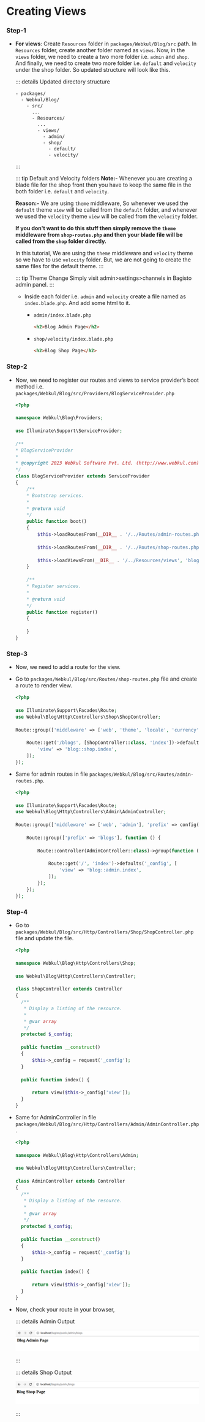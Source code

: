 # Creating Views

### Step-1

  - **For views**: Create `Resources` folder in `packages/Webkul/Blog/src` path. In `Resources` folder, create another folder named as `views`. Now, in the `views` folder, we need to create a two more folder i.e. `admin` and `shop`. And finally, we need to create two more folder i.e. `default` and `velocity` under the shop folder. So updated structure will look like this.

    ::: details Updated directory structure

    ```
    - packages/
      - Webkul/Blog/
        - src/
          ...
          - Resources/
            ...
            - views/
              - admin/
              - shop/
                - default/
                - velocity/
    ```
    :::

    ::: tip Default and Velocity folders
    **Note:-** Whenever you are creating a blade file for the shop front then you have to keep the same file in the both folder i.e. `default` and `velocity`.
    
    **Reason:-** We are using `theme` middleware, So whenever we used the `default` theme `view` will be called from the `default` folder, and whenever we used the `velocity` theme `view` will be called from the `velocity` folder. 
    
    **If you don't want to do this stuff then simply remove the `theme` middleware from `shop-routes.php` and then your blade file will be called from the `shop` folder directly.**

    In this tutorial, We are using the `theme` middleware and `velocity` theme so we have to use `velocity` folder. But, we are not going to create the same files for the default theme.
    :::

    ::: tip Theme Change
    Simply visit admin>settings>channels in Bagisto admin panel.
    :::
    
    - Inside each folder i.e. `admin` and `velocity` create a file named as `index.blade.php`. And add some html to it.

      - `admin/index.blade.php`

        ```html
        <h2>Blog Admin Page</h2>
        ```

      - `shop/velocity/index.blade.php`

        ```html
        <h2>Blog Shop Page</h2>
        ```

### Step-2

- Now, we need to register our routes and views to service provider’s boot method i.e. `packages/Webkul/Blog/src/Providers/BlogServiceProvider.php`

  ```php
  <?php

  namespace Webkul\Blog\Providers;

  use Illuminate\Support\ServiceProvider;

  /**
  * BlogServiceProvider
  *
  * @copyright 2023 Webkul Software Pvt. Ltd. (http://www.webkul.com)
  */
  class BlogServiceProvider extends ServiceProvider
  {
      /**
      * Bootstrap services.
      *
      * @return void
      */
      public function boot()
      {
          $this->loadRoutesFrom(__DIR__ . '/../Routes/admin-routes.php');

          $this->loadRoutesFrom(__DIR__ . '/../Routes/shop-routes.php');

          $this->loadViewsFrom(__DIR__ . '/../Resources/views', 'blog');
      }

      /**
      * Register services.
      *
      * @return void
      */
      public function register()
      {

      }
  }
  ```

### Step-3

- Now, we need to add a route for the view.

- Go to `packages/Webkul/Blog/src/Routes/shop-routes.php` file and create a route to render view.

  ```php
  <?php

  use Illuminate\Support\Facades\Route;
  use Webkul\Blog\Http\Controllers\Shop\ShopController;

  Route::group(['middleware' => ['web', 'theme', 'locale', 'currency']], function () {

      Route::get('/blogs', [ShopController::class, 'index'])->defaults('_config', [
          'view' => 'blog::shop.index',
      ]);
  });
  ```

- Same for admin routes in file `packages/Webkul/Blog/src/Routes/admin-routes.php`.

  ```php
  <?php

  use Illuminate\Support\Facades\Route;
  use Webkul\Blog\Http\Controllers\Admin\AdminController;

  Route::group(['middleware' => ['web', 'admin'], 'prefix' => config('app.admin_url')], function () {

      Route::group(['prefix' => 'blogs'], function () {

          Route::controller(AdminController::class)->group(function () {

              Route::get('/', 'index')->defaults('_config', [
                  'view' => 'blog::admin.index',
              ]);
          });
      });
  });
  ```

### Step-4

- Go to `packages/Webkul/Blog/src/Http/Controllers/Shop/ShopController.php` file and update the file.

  ```php
  <?php

  namespace Webkul\Blog\Http\Controllers\Shop;

  use Webkul\Blog\Http\Controllers\Controller;

  class ShopController extends Controller
  {
    /**
     * Display a listing of the resource.
     *
     * @var array
     */
    protected $_config;

    public function __construct()
    {
        $this->_config = request('_config');
    }

    public function index() {

        return view($this->_config['view']);
    }
  }
  ```

- Same for AdminController in file `packages/Webkul/Blog/src/Http/Controllers/Admin/AdminController.php`.

  ```php
  <?php

  namespace Webkul\Blog\Http\Controllers\Admin;

  use Webkul\Blog\Http\Controllers\Controller;

  class AdminController extends Controller
  {
    /**
     * Display a listing of the resource.
     *
     * @var array
     */
    protected $_config;

    public function __construct()
    {
        $this->_config = request('_config');
    }

    public function index() {

        return view($this->_config['view']);
    }
  }
  ```  

- Now, check your route in your browser,

  ::: details Admin Output

  ![Admin Browser Output](../../assets/images/package-development/blog-admin-output.png)

  :::

  ::: details Shop Output

  ![Shop Browser Output](../../assets/images/package-development/blog-shop-output.png)

  :::